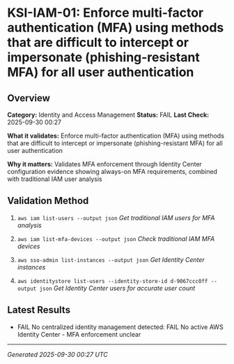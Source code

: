 # KSI-IAM-01: Enforce multi-factor authentication (MFA) using methods that are difficult to intercept or impersonate (phishing-resistant MFA) for all user authentication

## Overview

**Category:** Identity and Access Management
**Status:** FAIL
**Last Check:** 2025-09-30 00:27

**What it validates:** Enforce multi-factor authentication (MFA) using methods that are difficult to intercept or impersonate (phishing-resistant MFA) for all user authentication

**Why it matters:** Validates MFA enforcement through Identity Center configuration evidence showing always-on MFA requirements, combined with traditional IAM user analysis

## Validation Method

1. `aws iam list-users --output json`
   *Get traditional IAM users for MFA analysis*

2. `aws iam list-mfa-devices --output json`
   *Check traditional IAM MFA devices*

3. `aws sso-admin list-instances --output json`
   *Get Identity Center instances*

4. `aws identitystore list-users --identity-store-id d-9067ccc0ff --output json`
   *Get Identity Center users for accurate user count*

## Latest Results

- FAIL No centralized identity management detected: FAIL No active AWS Identity Center - MFA enforcement unclear

---
*Generated 2025-09-30 00:27 UTC*
